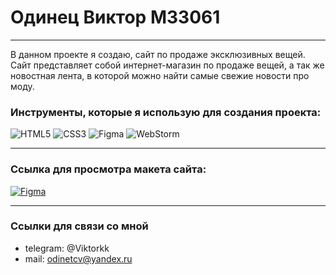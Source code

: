 # Одинец Виктор M33061
***
В данном проекте я создаю, сайт по продаже эксклюзивных вещей. 
Сайт представляет собой интернет-магазин по продаже вещей, а так же новостная лента, в которой можно найти самые свежие новости про моду.

### Инструменты, которые я использую для создания проекта:

![HTML5](https://img.shields.io/badge/html5-%23E34F26.svg?style=for-the-badge&logo=html5&logoColor=white) ![CSS3](https://img.shields.io/badge/css3-%231572B6.svg?style=for-the-badge&logo=css3&logoColor=white) ![Figma](https://img.shields.io/badge/figma-%23F24E1E.svg?style=for-the-badge&logo=figma&logoColor=white) ![WebStorm](https://img.shields.io/badge/webstorm-143?style=for-the-badge&logo=webstorm&logoColor=white&color=black)

***
### Ссылка для просмотра макета сайта:

[![Figma](https://img.shields.io/badge/figma-%23F24E1E.svg?style=for-the-badge&logo=figma&logoColor=white)](https://www.figma.com/file/vaWozBeTbUGWX5Czyp1lm4/Untitled?node-id=0%3A1)
___
### Сcылки для связи со мной

- telegram: @Viktorkk
- mail: odinetcv@yandex.ru
